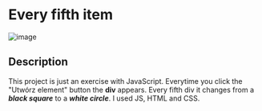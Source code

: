# Every fifth item
![image](https://github.com/Wikaobl/every-fifth-item/assets/107032701/68ea4745-f4a0-4d93-ac7e-ac86655fb508)

## Description 
This project is just an exercise with JavaScript. Everytime you click the "Utwórz element" button the **div** appears. Every fifth div it changes from a **_black square_** to a **_white circle_**. 
I used JS, HTML and CSS. 
